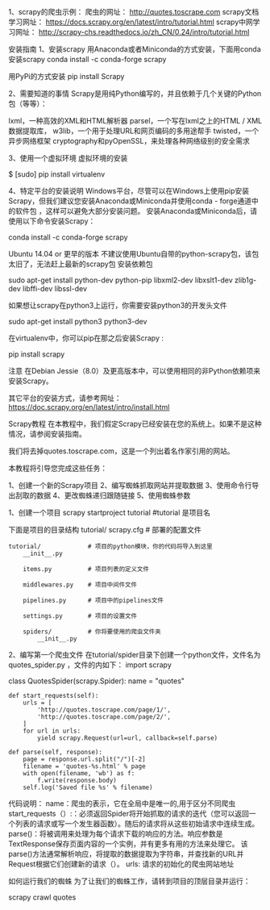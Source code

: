 1、scrapy的爬虫示例：
爬虫的网址： http://quotes.toscrape.com
scrapy文档学习网址：   https://docs.scrapy.org/en/latest/intro/tutorial.html
scrapy中网学习网址：   http://scrapy-chs.readthedocs.io/zh_CN/0.24/intro/tutorial.html

安装指南
1、安装scrapy
用Anaconda或者Miniconda的方式安装，下面用conda安装scrapy
conda install -c conda-forge scrapy

用PyPi的方式安装
pip install Scrapy

2、需要知道的事情
Scrapy是用纯Python编写的，并且依赖于几个关键的Python包（等等）：

lxml，一种高效的XML和HTML解析器
parsel，一个写在lxml之上的HTML / XML数据提取库，
w3lib，一个用于处理URL和网页编码的多用途帮手
twisted，一个异步网络框架
cryptography和pyOpenSSL，来处理各种网络级别的安全需求

3、使用一个虚拟环境
虚拟环境的安装

$ [sudo] pip install virtualenv

4、特定平台的安装说明
Windows平台，尽管可以在Windows上使用pip安装Scrapy，但我们建议您安装Anaconda或Miniconda并使用conda - forge通道中的软件包 ，这样可以避免大部分安装问题。
安装Anaconda或Miniconda后，请使用以下命令安装Scrapy：

conda install -c conda-forge scrapy

Ubuntu 14.04 or 更早的版本
不建议使用Ubuntu自带的python-scrapy包，该包太旧了，无法赶上最新的scrapy包
安装依赖包

sudo apt-get install python-dev python-pip libxml2-dev libxslt1-dev zlib1g-dev libffi-dev libssl-dev

如果想让scrapy在python3上运行，你需要安装python3的开发头文件

sudo apt-get install python3 python3-dev

在virtualenv中，你可以pip在那之后安装Scrapy :

pip  install scrapy

注意
在Debian Jessie（8.0）及更高版本中，可以使用相同的非Python依赖项来安装Scrapy。

其它平台的安装方式，请参考网址：  https://doc.scrapy.org/en/latest/intro/install.html


Scrapy教程
在本教程中，我们假定Scrapy已经安装在您的系统上。如果不是这种情况，请参阅安装指南。

我们将去掉quotes.toscrape.com，这是一个列出着名作家引用的网站。

本教程将引导您完成这些任务：

1、创建一个新的Scrapy项目
2、编写蜘蛛抓取网站并提取数据
3、使用命令行导出刮取的数据
4、更改蜘蛛递归跟随链接
5、使用蜘蛛参数

1、创建一个项目
scrapy startproject tutorial   #tutorial 是项目名

下面是项目的目录结构
tutorial/
    scrapy.cfg            # 部署的配置文件

    tutorial/             # 项目的python模块，你的代码将导入到这里
        __init__.py

        items.py          # 项目列表的定义文件

        middlewares.py    # 项目中间件文件

        pipelines.py      # 项目中的pipelines文件

        settings.py       # 项目的设置文件

        spiders/          # 你将要使用的爬虫文件夹
            __init__.py



2、编写第一个爬虫文件
在tutorial/spider目录下创建一个python文件，文件名为quotes_spider.py ，文件的内如下：
import scrapy


class QuotesSpider(scrapy.Spider):
    name = "quotes"   

    def start_requests(self):
        urls = [
            'http://quotes.toscrape.com/page/1/',
            'http://quotes.toscrape.com/page/2/',
        ]
        for url in urls:
            yield scrapy.Request(url=url, callback=self.parse)

    def parse(self, response):
        page = response.url.split("/")[-2]
        filename = 'quotes-%s.html' % page
        with open(filename, 'wb') as f:
            f.write(response.body)
        self.log('Saved file %s' % filename)
        
代码说明：
name：爬虫的表示，它在全局中是唯一的,用于区分不同爬虫
start_requests（）:：必须返回Spider将开始抓取的请求的迭代（您可以返回一个列表的请求或写一个发生器函数）。随后的请求将从这些初始请求中连续生成。
parse()：将被调用来处理为每个请求下载的响应的方法。响应参数是TextResponse保存页面内容的一个实例，并有更多有用的方法来处理它。
该parse()方法通常解析响应，将提取的数据提取为字符串，并查找新的URL并Request根据它们创建新的请求（）。
urls: 请求的初始化的爬虫网站地址     

如何运行我们的蜘蛛
为了让我们的蜘蛛工作，请转到项目的顶层目录并运行：  

scrapy crawl quotes
